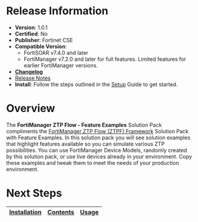 # Release Information
 - **Version**: 1.0.1
 - **Certified**: No
 - **Publisher**: Fortinet CSE
 - **Compatible Version**: 
   - FortiSOAR v7.4.0 and later
   - FortiManager v7.2.0 and later for full features. Limited features for earlier FortiManager versions. 
 - [**Changelog**](./docs/changelog.md)
 - [Release Notes](./release_notes.md)
 - **Install**: Follow the steps outlined in the [Setup](./docs/setup.md) Guide to get started.

# Overview

The **FortiManager ZTP Flow - Feature Examples** Solution Pack compliments the [FortiManager ZTP Flow (ZTPF) Framework](https://github.com/fortinet-fortisoar/solution-pack-fortimanager-ztp-framework) Solution Pack with Feature Examples. In this solution pack you will see solution examples that highlight features available so you can simulate various ZTP possibilities. You can use FortiManager Device Models, randomly created by this solution pack, or use live devices already in your environment. Copy these examples and tweak them to meet the needs of your production environment. 

 # Next Steps

| [Installation](./docs/setup.md) | [Contents](./docs/contents.md) | [Usage](./docs/usage.md) |
|---------------------------------|--------------------------------|--------------------------|
